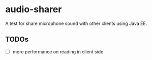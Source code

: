# audio-sharer
A test for share microphone sound with other clients using Java EE.
## TODOs
-[ ] more performance on reading in client side
